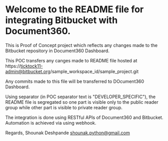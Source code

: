 # Welcome to the README file for integrating Bitbucket with Document360.

This is Proof of Concept project which reflects any changes made to the Bitbucket repository in Document360 Dashboard.

This POC transfers any canges made to README file hosted at https://ticktock11-admin@bitbucket.org/sample_workspace_id/sample_project.git

Any commits made to this file will be transferred to DOcument360 Dashboard.

Using separator (in POC separator text is "DEVELOPER_SPECIFIC"), the README file is segregated so one part is visible only to the public reader group while other part is visible to private reader group.

The integration is done using RESTful APIs of Document360 and Bitbucket.
Automation is achieved via using webhook.


Regards,
Shounak Deshpande
shounak.python@gmail.com
